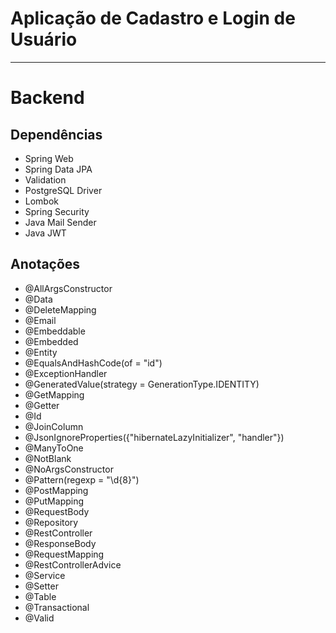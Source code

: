 # Aplicação de Cadastro e Login de Usuário

<hr>

# Backend

## Dependências

- Spring Web
- Spring Data JPA
- Validation
- PostgreSQL Driver
- Lombok
- Spring Security
- Java Mail Sender
- Java JWT

## Anotações

- @AllArgsConstructor
- @Data
- @DeleteMapping
- @Email
- @Embeddable
- @Embedded
- @Entity
- @EqualsAndHashCode(of = "id")
- @ExceptionHandler
- @GeneratedValue(strategy = GenerationType.IDENTITY)
- @GetMapping
- @Getter
- @Id
- @JoinColumn
- @JsonIgnoreProperties({"hibernateLazyInitializer", "handler"})
- @ManyToOne
- @NotBlank
- @NoArgsConstructor
- @Pattern(regexp = "\d{8}")
- @PostMapping
- @PutMapping
- @RequestBody
- @Repository
- @RestController
- @ResponseBody
- @RequestMapping
- @RestControllerAdvice
- @Service
- @Setter
- @Table
- @Transactional
- @Valid

